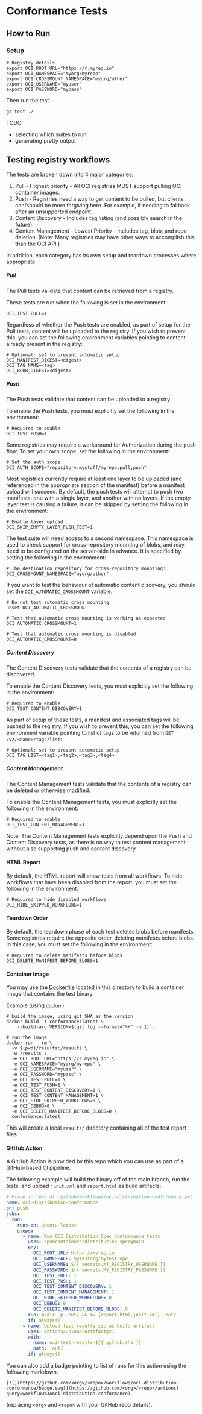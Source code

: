 # Conformance Tests

## How to Run

### Setup

```
# Registry details
export OCI_ROOT_URL="https://r.myreg.io"
export OCI_NAMESPACE="myorg/myrepo"
export OCI_CROSSMOUNT_NAMESPACE="myorg/other"
export OCI_USERNAME="myuser"
export OCI_PASSWORD="mypass"
```

Then run the test.

```
go test ./
```

TODO:
- selecting which suites to run.
- generating pretty output

## Testing registry workflows

The tests are broken down into 4 major categories:

1. Pull - Highest priority - All OCI registries MUST support pulling OCI container
images.
2. Push - Registries need a way to get content to be pulled, but clients can/should
be more forgiving here. For example, if needing to fallback after an unsupported endpoint.
3. Content Discovery - Includes tag listing (and possibly search in the future).
4. Content Management - Lowest Priority - Includes tag, blob, and repo deletion.
(Note: Many registries may have other ways to accomplish this than the OCI API.)

In addition, each category has its own setup and teardown processes where appropriate.

##### Pull

The Pull tests validate that content can be retrieved from a registry.

These tests are run when the following is set in the environment:
```
OCI_TEST_PULL=1
```

Regardless of whether the Push tests are enabled, as part of setup for the Pull tests,
content will be uploaded to the registry.
If you wish to prevent this, you can set the following environment variables pointing
to content already present in the registry:

```
# Optional: set to prevent automatic setup
OCI_MANIFEST_DIGEST=<digest>
OCI_TAG_NAME=<tag>
OCI_BLOB_DIGEST=<digest>
```

##### Push

The Push tests validate that content can be uploaded to a registry.

To enable the Push tests, you must explicitly set the following in the environment:

```
# Required to enable
OCI_TEST_PUSH=1
```

Some registries may require a workaround for Authorization during the push flow. To set your own scope, set the following in the environment:

```
# Set the auth scope
OCI_AUTH_SCOPE="repository:mystuff/myrepo:pull,push"
```

Most registries currently require at least one layer to be uploaded (and referenced in the appropriate section of the manifest)
before a manifest upload will succeed. By default, the push tests will attempt to push two manifests: one with a single layer,
and another with no layers. If the empty-layer test is causing a failure, it can be skipped by setting the following in the
environment:

```
# Enable layer upload
OCI_SKIP_EMPTY_LAYER_PUSH_TEST=1
```

The test suite will need access to a second namespace. This namespace is used to check support for cross-repository mounting
of blobs, and may need to be configured on the server-side in advance. It is specified by setting the following in
the environment:

```
# The destination repository for cross-repository mounting:
OCI_CROSSMOUNT_NAMESPACE="myorg/other"
```

If you want to test the behaviour of automatic content discovery, you should set the `OCI_AUTOMATIC_CROSSMOUNT` variable.

```
# Do not test automatic cross mounting
unset OCI_AUTOMATIC_CROSSMOUNT

# Test that automatic cross mounting is working as expected
OCI_AUTOMATIC_CROSSMOUNT=1

# Test that automatic cross mounting is disabled
OCI_AUTOMATIC_CROSSMOUNT=0
```

##### Content Discovery

The Content Discovery tests validate that the contents of a registry can be discovered.

To enable the Content Discovery tests, you must explicitly set the following in the environment:

```
# Required to enable
OCI_TEST_CONTENT_DISCOVERY=1
```

As part of setup of these tests, a manifest and associated tags will be pushed to the registry.
If you wish to prevent this, you can set the following environment variable pointing
to list of tags to be returned from `GET /v2/<name>/tags/list`:

```
# Optional: set to prevent automatic setup
OCI_TAG_LIST=<tag1>,<tag2>,<tag3>,<tag4>
```

##### Content Management

The Content Management tests validate that the contents of a registry can be deleted or otherwise modified.

To enable the Content Management tests, you must explicitly set the following in the environment:

```
# Required to enable
OCI_TEST_CONTENT_MANAGEMENT=1
```

Note: The Content Management tests explicitly depend upon the Push and Content Discovery tests, as there is no
way to test content management without also supporting push and content discovery.

#### HTML Report
By default, the HTML report will show tests from all workflows. To hide workflows that have been disabled from
the report, you must set the following in the environment:

```
# Required to hide disabled workflows
OCI_HIDE_SKIPPED_WORKFLOWS=1
```

#### Teardown Order

By default, the teardown phase of each test deletes blobs before manifests. Some registries require the opposite order, deleting manifests before blobs. In this case, you must set the following in the environment:

```
# Required to delete manifests before blobs
OCI_DELETE_MANIFEST_BEFORE_BLOBS=1
```

#### Container Image

You may use the [Dockerfile](./Dockerfile) located in this directory
to build a container image that contains the test binary.

Example (using `docker`):
```
# build the image, using git SHA as the version
docker build -t conformance:latest \
    --build-arg VERSION=$(git log --format="%H" -n 1) .

# run the image
docker run --rm \
  -v $(pwd)/results:/results \
  -w /results \
  -e OCI_ROOT_URL="https://r.myreg.io" \
  -e OCI_NAMESPACE="myorg/myrepo" \
  -e OCI_USERNAME="myuser" \
  -e OCI_PASSWORD="mypass" \
  -e OCI_TEST_PULL=1 \
  -e OCI_TEST_PUSH=1 \
  -e OCI_TEST_CONTENT_DISCOVERY=1 \
  -e OCI_TEST_CONTENT_MANAGEMENT=1 \
  -e OCI_HIDE_SKIPPED_WORKFLOWS=0 \
  -e OCI_DEBUG=0 \
  -e OCI_DELETE_MANIFEST_BEFORE_BLOBS=0 \
  conformance:latest
```

This will create a local `results/` directory containing all of the test report files.

#### GitHub Action

A GitHub Action is provided by this repo which you can use
as part of a GitHub-based CI pipeline.

The following example will build the binary off of the main branch,
run the tests, and upload `junit.xml` and `report.html` as build artifacts:

```yaml
# Place in repo at .github/workflows/oci-distribution-conformance.yml
name: oci-distribution-conformance
on: push
jobs:
  run:
    runs-on: ubuntu-latest
    steps:
      - name: Run OCI Distribution Spec conformance tests
        uses: opencontainers/distribution-spec@main
        env:
          OCI_ROOT_URL: https://myreg.io
          OCI_NAMESPACE: mytestorg/mytestrepo
          OCI_USERNAME: ${{ secrets.MY_REGISTRY_USERNAME }}
          OCI_PASSWORD: ${{ secrets.MY_REGISTRY_PASSWORD }}
          OCI_TEST_PULL: 1
          OCI_TEST_PUSH: 1
          OCI_TEST_CONTENT_DISCOVERY: 1
          OCI_TEST_CONTENT_MANAGEMENT: 1
          OCI_HIDE_SKIPPED_WORKFLOWS: 0
          OCI_DEBUG: 0
          OCI_DELETE_MANIFEST_BEFORE_BLOBS: 0
      - run: mkdir -p .out/ && mv {report.html,junit.xml} .out/
        if: always()
      - name: Upload test results zip as build artifact
        uses: actions/upload-artifact@v1
        with:
          name: oci-test-results-${{ github.sha }}
          path: .out/
        if: always()
```

You can also add a badge pointing to list of runs for this action using the following markdown:

```
[![](https://github.com/<org>/<repo>/workflows/oci-distribution-conformance/badge.svg)](https://github.com/<org>/<repo>/actions?query=workflow%3Aoci-distribution-conformance)
```

(replacing `<org>` and `<repo>` with your GitHub repo details).
